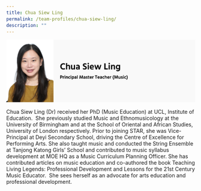 ```yaml
---
title: Chua Siew Ling
permalink: /team-profiles/chua-siew-ling/
description: ""
---
```

![](/images/chua%20siew%20ling.png)

Chua Siew Ling (Dr) received her PhD (Music Education) at UCL, Institute of Education.  She previously studied Music and Ethnomusicology at the University of Birmingham and at the School of Oriental and African Studies, University of London respectively. Prior to joining STAR, she was Vice-Principal at Deyi Secondary School, driving the Centre of Excellence for Performing Arts. She also taught music and conducted the String Ensemble at Tanjong Katong Girls’ School and contributed to music syllabus development at MOE HQ as a Music Curriculum Planning Officer. She has contributed articles on music education and co-authored the book Teaching Living Legends: Professional Development and Lessons for the 21st Century Music Educator.  She sees herself as an advocate for arts education and professional development.
